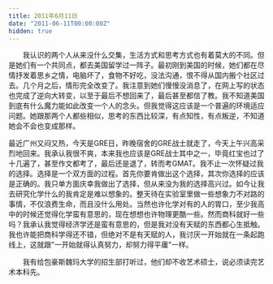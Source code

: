 ```yaml
---
title: 2011年6月11日
date: "2011-06-11T00:00:00Z"
hidden: true
---
```

　　我认识的两个人从来没什么交集，生活方式和思考方式也有着莫大的不同。但是她们有一个共同点，都去美国留学过一阵子。最初刚到美国的时候，她们都在尽情抒发着思乡之情，电脑坏了，食物不好吃，没法沟通，恨不得从国内搬个社区过去。几个月之后，情形完全改变了。我注意到她们慢慢没消息了，在网上写的状态也完成了逆向大转变，以至于最后不想回来了，最后甚至都信了教。我不知道美国到底有什么魔力能如此改变一个人的念头。但我觉得这应该是一个普遍的环境适应问题。她跟那两个人都些相似，思考的东西比较深，有点知性，有点叛逆，不知道她会不会也变成那样。
  
最近广州又闷又热，今天是GRE日，昨晚宿舍的GRE战士就走了，今天上午兴高采烈地回来。我承认我很不爽，本来我也应该是GRE战士其中之一，毕竟红宝也过了十几遍了，甚至作文都考了，最后还是退了，转而考GMAT。我不止一次怀疑过我的选择。选择是一个双方面的过程。首先你要肯做出这个选择，其次你选择的应该是正确的。我只单方面庆幸我做出了选择，但从来没为我的选择高兴过。如今让我去研究化学什么的我肯定是难以想象的。整天待在实验室里做一些想象力不对路的事情，不仅浪费生命，而且没什么用处。当然也许化学对有的人的胃口，至少我高中的时候还觉得化学蛮有意思的，现在想想也许物理更酷一些。然而商科就好一些吗？我承认我觉得经济学还是蛮有意思的，但是我对没有天赋的东西都心生抵触。我也许能把商科学得还不错，但绝对不是有天赋的人，我讨厌一开始就在一条起跑线上，这就跟"一开始就得认真努力，却努力得平庸"一样。

　　我有给包豪斯魏玛大学的招生部打听过，他们却不收艺术硕士，说必须读完艺术本科先。